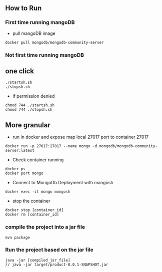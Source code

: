 ## How to Run

### First time running mangoDB
* pull mangoDB image 
```
docker pull mongodb/mongodb-community-server
```

### Not first time running mangoDB
## one click
```
./startsh.sh
./stopsh.sh
```

* if permission denied
```
chmod 744 ./startsh.sh 
chmod 744 ./stopsh.sh
```
## More granular
* run in docker and expose map local 27017 port to container 27017
```
docker run -p 27017:27017 --name mongo -d mongodb/mongodb-community-server:latest
```

* Check container running
```
docker ps
docker port mongo
```
* Connect to MongoDb Deployment with mangosh
```
docker exec -it mongo mongosh
```

* stop the container
```
docker stop [container_id]
docker rm [container_id]
```

### compile the project into a jar file
```
mvn package
```


### Run the project based on the jar file
```
java -jar [compiled_jar_file]
// java -jar target/product-0.0.1-SNAPSHOT.jar
```
